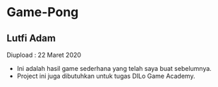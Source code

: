# Game-Pong


Lutfi Adam
------------------
Diupload : 22 Maret 2020

* Ini adalah hasil game sederhana yang telah saya buat sebelumnya.
* Project ini juga dibutuhkan untuk tugas DILo Game Academy.
